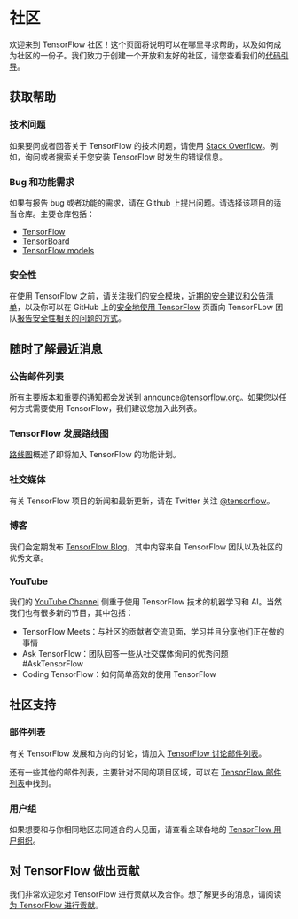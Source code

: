 # 社区

欢迎来到 TensorFlow 社区！这个页面将说明可以在哪里寻求帮助，以及如何成为社区的一份子。我们致力于创建一个开放和友好的社区，请您查看我们的[代码引导](https://github.com/tensorflow/tensorflow/blob/master/CODE_OF_CONDUCT.md)。

## 获取帮助

### 技术问题

如果要问或者回答关于 TensorFlow 的技术问题，请使用 [Stack Overflow](https://stackoverflow.com/questions/tagged/tensorflow)。例如，询问或者搜索关于您安装 TensorFlow 时发生的错误信息。

### Bug 和功能需求

如果有报告 bug 或者功能的需求，请在 Github 上提出问题。请选择该项目的适当仓库。主要仓库包括：

  * [TensorFlow](https://github.com/tensorflow/tensorflow/issues)
  * [TensorBoard](https://github.com/tensorflow/tensorboard/issues)
  * [TensorFlow models](https://github.com/tensorflow/models/issues)

### 安全性

在使用 TensorFlow 之前，请关注我们的[安全模块](https://github.com/tensorflow/tensorflow/blob/master/SECURITY.md#tensorflow-models-are-programs)，[近期的安全建议和公告清单](https://github.com/tensorflow/tensorflow/blob/master/tensorflow/security/index.md)，以及你可以在 GitHub 上的[安全地使用 TensorFlow](https://github.com/tensorflow/tensorflow/blob/master/SECURITY.md) 页面向 TensorFLow 团队[报告安全性相关的问题的方式](https://github.com/tensorflow/tensorflow/blob/master/SECURITY.md#reporting-vulnerabilities)。

## 随时了解最近消息

### 公告邮件列表

所有主要版本和重要的通知都会发送到 [announce@tensorflow.org](https://groups.google.com/a/tensorflow.org/forum/#!forum/announce)。如果您以任何方式需要使用 TensorFlow，我们建议您加入此列表。

### TensorFlow 发展路线图

[路线图](../community/roadmap.md)概述了即将加入 TensorFlow 的功能计划。

### 社交媒体

有关 TensorFlow 项目的新闻和最新更新，请在 Twitter 关注 [@tensorflow](https://twitter.com/tensorflow)。

### 博客

我们会定期发布 [TensorFlow Blog](http://blog.tensorflow.org/)，其中内容来自 TensorFlow 团队以及社区的优秀文章。

### YouTube

我们的 [YouTube Channel](http://youtube.com/tensorflow/) 侧重于使用 TensorFlow 技术的机器学习和 AI。当然我们也有很多新的节目，其中包括：

- TensorFlow Meets：与社区的贡献者交流见面，学习并且分享他们正在做的事情
- Ask TensorFlow：团队回答一些从社交媒体询问的优秀问题 #AskTensorFlow
- Coding TensorFlow：如何简单高效的使用 TensorFlow

## 社区支持

### 邮件列表

有关 TensorFlow 发展和方向的讨论，请加入 [TensorFlow 讨论邮件列表](https://groups.google.com/a/tensorflow.org/d/forum/discuss)。

还有一些其他的邮件列表，主要针对不同的项目区域，可以在 [TensorFlow 邮件列表](../community/lists.md)中找到。

### 用户组

如果想要和与你相同地区志同道合的人见面，请查看全球各地的 [TensorFlow 用户组织](../community/groups.md)。


## 对 TensorFlow 做出贡献

我们非常欢迎您对 TensorFlow 进行贡献以及合作。想了解更多的消息，请阅读[为 TensorFlow 进行贡献](contributing.md)。

